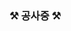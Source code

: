 ### ⚒ 공사중 ⚒
<!-- ### 👨‍💻 어제보다 0.1%라도 성장하고 싶은 백엔드 개발자 윤석찬입니다. 👋
- 단 한 줄의 코드라도 의미있게 작성하도록 노력합니다.
- 새로운 기술을 접하는데 거부감이 없고 배우는 것을 좋아합니다.

### 📚 Experience
- 삼성 청년 SW 아카데미 (22.01.05 ~ 22.12.30)

### 📌 PJT
- [[Prologue] 편리한 깃허브 블로그 운용을 위한 솔루션 서비스](https://github.com/yeonsu-k/prologue)
- [[몽글몽글] 감정 분석을 통한 나만의 감정 일기장](https://github.com/mgmg-pjt/mgmg)
- [[홈터뷰] 비대면 화상 면접 스터디 서비스 ](https://github.com/seokchain/hometerview)

### Skill

<img src="https://img.shields.io/badge/java-007396?style=flat-square&logo=java&logoColor=white"/> <img src="https://img.shields.io/badge/springboot-6DB33F?style=flat-square&logo=springboot&logoColor=white">
<img src="https://img.shields.io/badge/spring-6DB33F?style=flat-square&logo=spring&logoColor=white">
<img src="https://img.shields.io/badge/Amazon EC2-FF9900?style=flat-square&logo=Amazon EC2&logoColor=white"> 
<img src="https://img.shields.io/badge/github-181717?style=flat-square&logo=github&logoColor=white"/> -->

<!-- [![Anurag's github stats](https://github-readme-stats.vercel.app/api?username=seokchain&hide=contribs%icon=true)](https://github.com/anuraghazra/github-readme-stats)
[![Solved.ac Profile](http://mazassumnida.wtf/api/v2/generate_badge?boj=82chain)](https://solved.ac/yunaghgh) -->
